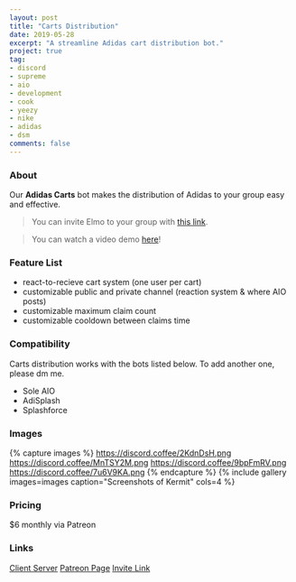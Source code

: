 ```yaml
---
layout: post
title: "Carts Distribution"
date: 2019-05-28
excerpt: "A streamline Adidas cart distribution bot."
project: true
tag:
- discord
- supreme
- aio
- development
- cook 
- yeezy 
- nike 
- adidas
- dsm
comments: false
---
```


### About
Our **Adidas Carts** bot makes the distribution of Adidas to your group easy and effective. 

> You can invite Elmo to your group with [this link](https://discordapp.com/api/oauth2/authorize?client_id=595775542569992192&permissions=604499152&scope=bot).

> You can watch a video demo [here](https://vimeo.com/345862315)!

### Feature List
* react-to-recieve cart system (one user per cart)
* customizable public and private channel (reaction system & where AIO posts)
* customizable maximum claim count
* customizable cooldown between claims time

### Compatibility
Carts distribution works with the bots listed below.
To add another one, please dm me.
* Sole AIO
* AdiSplash
* Splashforce


### Images
{% capture images %}
	https://discord.coffee/2KdnDsH.png
	https://discord.coffee/MnTSY2M.png
	https://discord.coffee/9bpFmRV.png
	https://discord.coffee/7u6V9KA.png
{% endcapture %}
{% include gallery images=images caption="Screenshots of Kermit" cols=4 %}

### Pricing
$6 monthly via Patreon


### Links
[Client Server](https://discord.sycer.dev/)
[Patreon Page](https://patreon.com/carts)
[Invite Link](https://discordapp.com/api/oauth2/authorize?client_id=595775542569992192&permissions=604499152&scope=bot)


